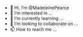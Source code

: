 - 👋 Hi, I’m @MadeleinePearce
- 👀 I’m interested in ...
- 🌱 I’m currently learning ...
- 💞️ I’m looking to collaborate on ...
- 📫 How to reach me ...

<!---
MadeleinePearce/MadeleinePearce is a ✨ special ✨ repository because its `README.md` (this file) appears on your GitHub profile.
You can click the Preview link to take a look at your changes.
--->

